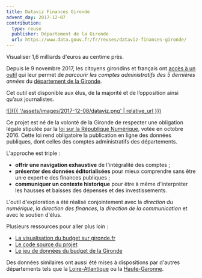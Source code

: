```yaml
---
title: Dataviz Finances Gironde
advent_day: 2017-12-07
contribution:
  type: reuse
  publisher: Département de la Gironde
  url: https://www.data.gouv.fr/fr/reuses/dataviz-finances-gironde/
---
```


Visualiser 1,6 milliards d'euros au centime près.

<!--more-->

Depuis le 9 novembre 2017, les citoyens girondins et français ont [accès à un outil][dataviz] qui leur permet de _parcourir les comptes administratifs des 5 dernières années_ du [département de la Gironde][gironde.fr].

Cet outil est disponible aux élus, de la majorité et de l’opposition ainsi qu’aux journalistes.

[![]({{ '/assets/images/2017-12-08/dataviz.png' | relative_url }})][dataviz]

Ce projet est né de la volonté de la Gironde de respecter une obligation légale stipulée par la [loi sur la République Numérique][loi-lemaire], votée en octobre 2016. Cette loi rend obligatoire la publication en ligne des données publiques, dont celles des comptes administratifs des départements. 

L'approche est triple :

* **offrir une navigation exhaustive** de l'intégralité des comptes ;
* **présenter des données éditorialisées** pour mieux comprendre sans être un·e expert·e des finances publiques ;
* **communiquer un contexte historique** pour être à même d'interpréter les hausses et baisses des dépenses et des investissements.

L'outil d'exploration a été réalisé conjointement avec la _direction du numérique_, _la direction des finances_, la _direction de la communication_ et avec le soutien d'élus.

Plusieurs ressources pour aller plus loin :

* [La visualisation du budget sur gironde.fr][dataviz]
* [Le code source du projet][source]
* [Le jeu de données du budget de la Gironde][dataset]

Des données similaires ont aussi été mises à dispositions par d'autres départements tels que la [Loire-Atlantique][sourceLA] ou  la [Haute-Garonne][sourceHG].

<div data-udata-dataset-id="59592304a3a7291dcf9c81f4"></div>

[loi-lemaire]: https://www.legifrance.gouv.fr/affichTexte.do?cidTexte=JORFTEXT000033202746&categorieLien=id
[gironde.fr]: https://www.gironde.fr/
[dataset]: https://www.data.gouv.fr/fr/datasets/comptes-administratifs-du-departement-de-la-gironde-1/
[dataviz]: https://www.gironde.fr/un-budget-au-service-des-solidarites-humaine-et-territoriale
[source]: https://github.com/datalocale/dataviz-finances-gironde
[sourceLA]: http://dataviz.loire-atlantique.fr/budget2017/#/
[sourceHG]: https://data.haute-garonne.fr/explore/dataset/compte-administratif-2016/
